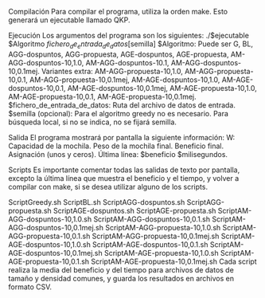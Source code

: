 Compilación
Para compilar el programa, utiliza la orden make. Esto generará un ejecutable llamado QKP.

Ejecución
Los argumentos del programa son los siguientes:
./$ejecutable $Algoritmo $fichero_de_entrada_de_datos [$semilla]
$Algoritmo: Puede ser G, BL, AGG-dospuntos, AGG-propuesta, AGE-dospuntos, AGE-propuesta, AM-AGG-dospuntos-10,1.0, AM-AGG-dospuntos-10.1,
AM-AGG-dospuntos-10,0.1mej. Variantes extra: AM-AGG-propuesta-10,1.0, AM-AGG-propuesta-10,0.1, AM-AGG-propuesta-10,0.1mej, AM-AGE-dospuntos-10,1.0, AM-AGE-dospuntos-10,0.1, AM-AGE-dospuntos-10,0.1mej, AM-AGE-propuesta-10,1.0, AM-AGE-propuesta-10,0.1, AM-AGE-propuesta-10,0.1mej.
$fichero_de_entrada_de_datos: Ruta del archivo de datos de entrada.
$semilla (opcional): Para el algoritmo greedy no es necesario. Para búsqueda local, si no se indica, no se fijará semilla.

Salida
El programa mostrará por pantalla la siguiente información:
W: Capacidad de la mochila.
Peso de la mochila final.
Beneficio final.
Asignación (unos y ceros).
Última línea: $beneficio $milisegundos.

Scripts
Es importante comentar todas las salidas de texto por pantalla, excepto la última línea que muestra el beneficio y el tiempo, y volver a compilar con make, si se desea utilizar alguno de los scripts.

ScriptGreedy.sh
ScriptBL.sh
ScriptAGG-dospuntos.sh
ScriptAGG-propuesta.sh
ScriptAGE-dospuntos.sh
ScriptAGE-propuesta.sh
ScriptAM-AGG-dospuntos-10,1.0.sh
ScriptAM-AGG-dospuntos-10,0.1.sh
ScriptAM-AGG-dospuntos-10,0.1mej.sh
ScriptAM-AGG-propuesta-10,1.0.sh
ScriptAM-AGG-propuesta-10,0.1.sh
ScriptAM-AGG-propuesta-10,0.1mej.sh
ScriptAM-AGE-dospuntos-10,1.0.sh
ScriptAM-AGE-dospuntos-10,0.1.sh
ScriptAM-AGE-dospuntos-10,0.1mej.sh
ScriptAM-AGE-propuesta-10,1.0.sh
ScriptAM-AGE-propuesta-10,0.1.sh
ScriptAM-AGE-propuesta-10,0.1mej.sh
Cada script realiza la media del beneficio y del tiempo para archivos de datos de tamaño y densidad comunes, y guarda los resultados en archivos en formato CSV.